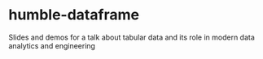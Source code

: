# humble-dataframe
Slides and demos for a talk about tabular data and its role in modern data analytics and engineering
